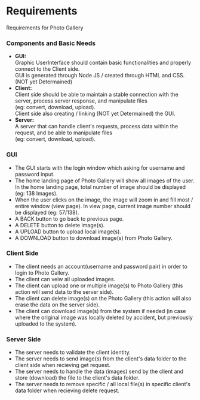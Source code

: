 # Requirements
Requirements for Photo Gallery
### Components and Basic Needs
  - **GUI:** <br>
    Graphic UserInterface should contain basic functionalities and properly connect to the Client side. <br>
    GUI is generated through Node JS / created through HTML and CSS. (NOT yet Determained)
  - **Client:** <br>
    Client side should be able to maintain a stable connection with the server, process server response, and manipulate files </br>
    (eg: convert, download, upload). <br>
    Client side also creating / linking (NOT yet Determained) the GUI.
  - **Server:**  
    A server that can handle client's requests, process data within the request, and be able to manipulate files </br>
    (eg: convert, download, upload).
  
  

### GUI
- The GUI starts with the login window which asking for username and password input.
- The home landing page of Photo Gallery will show all images of the user. In the home landing page, total number of image should be displayed (eg: 138 Images).
- When the user clicks on the image, the image will zoom in and fill most / entire window (view page). In view page, current image number should be displayed (eg: 57/138).
- A BACK button to go back to previous page. 
- A DELETE button to delete image(s).
- A UPLOAD button to upload local image(s).
- A DOWNLOAD button to download image(s) from Photo Gallery.
### Client Side
- The client needs an account(username and password pair) in order to login to Photo Gallery. 
- The client can veiw all uploaded images. 
- The client can upload one or multiple image(s) to Photo Gallery (this action will send data to the server side). 
- The client can delete image(s) on the Photo Gallery (this action will also erase the data on the server side).
- The client can download image(s) from the system if needed (in case where the original image was locally deleted by accident, but previously uploaded to the system).
### Server Side
- The server needs to validate the client identity.
- The server needs to send image(s) from the client's data folder to the client side when recieving get request.
- The server needs to handle the data (images) send by the client and store (download) the file to the client's data folder.
- The server needs to remove specific / all local file(s) in specific client's data folder when recieving delete request.
